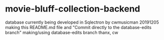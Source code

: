 # movie-bluff-collection-backend
database currently being developed in Sqlectron by cwmusicman 20191205
making this README.md file and "Commit directly to the database-edits branch"
making/using database-edits branch thanx, cw
